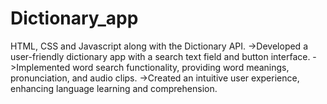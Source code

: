 # Dictionary_app
HTML, CSS and Javascript along with the Dictionary API.
 ->Developed a user-friendly dictionary app with a search text field and button interface.
 ->Implemented word search functionality, providing word meanings, pronunciation, and
  audio clips.
 ->Created an intuitive user experience, enhancing language learning and comprehension.
